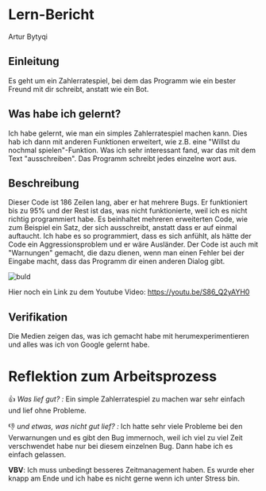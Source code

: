 # Lern-Bericht
Artur Bytyqi
## Einleitung

Es geht um ein Zahlerratespiel, bei dem das Programm wie ein bester Freund mit dir schreibt, anstatt wie ein Bot.

## Was habe ich gelernt?

Ich habe gelernt, wie man ein simples Zahlerratespiel machen kann. Dies hab ich dann mit anderen Funktionen erweitert, wie z.B. eine "Willst du nochmal spielen"-Funktion. Was ich sehr interessant fand, war das mit dem Text "ausschreiben". Das Programm schreibt jedes einzelne wort aus.

## Beschreibung

Dieser Code ist 186 Zeilen lang, aber er hat mehrere Bugs. Er funktioniert bis zu 95% und der Rest ist das, was nicht funktionierte, weil ich es nicht richtig programmiert habe. Es beinhaltet mehreren erweiterten Code, wie zum Beispiel ein Satz, der sich ausschreibt, anstatt dass er auf einmal auftaucht. Ich habe es so programmiert, dass es sich anfühlt, als hätte der Code ein Aggressionsproblem und er wäre Ausländer. Der Code ist auch mit "Warnungen" gemacht, die dazu dienen, wenn man einen Fehler bei der Eingabe macht, dass das Programm dir einen anderen Dialog gibt.

![buld](https://user-images.githubusercontent.com/17656317/199128735-cac4bfb2-5913-49ff-8445-ec95d40ecf34.png)

Hier noch ein Link zu dem Youtube Video: https://youtu.be/S86_Q2yAYH0

## Verifikation

Die Medien zeigen das, was ich gemacht habe mit herumexperimentieren und alles was ich von Google gelernt habe.

# Reflektion zum Arbeitsprozess

👍 *Was lief gut? :* Ein simple Zahlerratespiel zu machen war sehr einfach und lief ohne Probleme. 

👎 *und etwas, was nicht gut lief? :* Ich hatte sehr viele Probleme bei den Verwarnungen und es gibt den Bug immernoch, weil ich viel zu viel Zeit verschwendet habe nur bei diesem einzelnen Bug. Dann habe ich es einfach gelassen.

**VBV**: Ich muss unbedingt besseres Zeitmanagement haben. Es wurde eher knapp am Ende und ich habe es nicht gerne wenn ich unter Stress bin.

